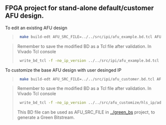 ## FPGA project for stand-alone default/customer AFU design.

To edit an existing AFU design
>
>   ```bash
>    make build-edt AFU_SRC_FILE=../../src/ipi/afu_example.bd.tcl AFU_IP_FILE=./add_afu_ip_path.tcl
>   ```

>Remember to save the modified BD as a Tcl file after validation. In Vivado Tcl console
>
>   ```bash
>    write_bd_tcl -f -no_ip_version ../../src/ipi/afu_example.bd.tcl
>   ```


To customize the base AFU design with user desinged IP
>
>   ```bash
>    make build-edt AFU_SRC_FILE=../../src/ipi/afu_customer.bd.tcl AFU_IP_FILE=../../src/afu_customize/hls_ip/adder_axilite/add_afu_ip_path.tcl
>   ```

>Remember to save the modified BD as a Tcl file after validation. In Vivado Tcl console
>
>   ```bash
>    write_bd_tcl -f -no_ip_version ../../src/afu_customize/hls_ip/adder_axilite/afu_example.bd.tcl
>   ```
>This BD file can be used as AFU_SRC_FILE in [../green_bs](../green_bs) project, to generate a Green Bitstream.
